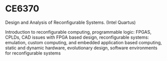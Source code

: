 # CE6370
Design and Analysis of Reconfigurable Systems. (Intel Quartus)

Introduction to reconfigurable computing, programmable logic: FPGAS, CPLDs, CAD issues with FPGA based design, reconfigurable systems: emulation, custom computing, and embedded application based computing, static and dynamic hardware, evolutionary design, software environments for reconfigurable systems
